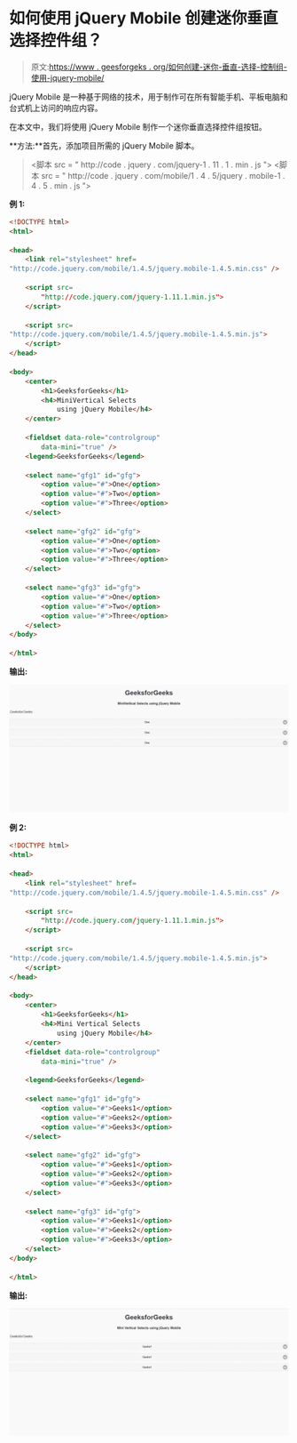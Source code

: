 # 如何使用 jQuery Mobile 创建迷你垂直选择控件组？

> 原文:[https://www . geesforgeks . org/如何创建-迷你-垂直-选择-控制组-使用-jquery-mobile/](https://www.geeksforgeeks.org/how-to-create-mini-vertical-selects-controlgroups-using-jquery-mobile/)

jQuery Mobile 是一种基于网络的技术，用于制作可在所有智能手机、平板电脑和台式机上访问的响应内容。

在本文中，我们将使用 jQuery Mobile 制作一个迷你垂直选择控件组按钮。

**方法:**首先，添加项目所需的 jQuery Mobile 脚本。

> <link rel="”stylesheet”" href="”http://code.jquery.com/mobile/1.4.5/jquery.mobile-1.4.5.min.css”">
> <脚本 src = " http://code . jquery . com/jquery-1 . 11 . 1 . min . js "></脚本>
> <脚本 src = " http://code . jquery . com/mobile/1 . 4 . 5/jquery . mobile-1 . 4 . 5 . min . js "></脚本>

**例 1:**

```html
<!DOCTYPE html>
<html>

<head>
    <link rel="stylesheet" href=
"http://code.jquery.com/mobile/1.4.5/jquery.mobile-1.4.5.min.css" />

    <script src=
        "http://code.jquery.com/jquery-1.11.1.min.js">
    </script>

    <script src=
"http://code.jquery.com/mobile/1.4.5/jquery.mobile-1.4.5.min.js">
    </script>
</head>

<body>
    <center>
        <h1>GeeksforGeeks</h1>
        <h4>MiniVertical Selects
            using jQuery Mobile</h4>
    </center>

    <fieldset data-role="controlgroup" 
        data-mini="true" />
    <legend>GeeksforGeeks</legend>

    <select name="gfg1" id="gfg">
        <option value="#">One</option>
        <option value="#">Two</option>
        <option value="#">Three</option>
    </select>

    <select name="gfg2" id="gfg">
        <option value="#">One</option>
        <option value="#">Two</option>
        <option value="#">Three</option>
    </select>

    <select name="gfg3" id="gfg">
        <option value="#">One</option>
        <option value="#">Two</option>
        <option value="#">Three</option>
    </select>
</body>

</html>
```

**输出:**

![](img/afc7faa5f168ec8eac7d5e3b67db8f06.png)

**例 2:**

```html
<!DOCTYPE html>
<html>

<head>
    <link rel="stylesheet" href=
"http://code.jquery.com/mobile/1.4.5/jquery.mobile-1.4.5.min.css" />

    <script src=
        "http://code.jquery.com/jquery-1.11.1.min.js">
    </script>

    <script src=
"http://code.jquery.com/mobile/1.4.5/jquery.mobile-1.4.5.min.js">
    </script>
</head>

<body>
    <center>
        <h1>GeeksforGeeks</h1>
        <h4>Mini Vertical Selects
            using jQuery Mobile</h4>
    </center>
    <fieldset data-role="controlgroup"
        data-mini="true" />

    <legend>GeeksforGeeks</legend>

    <select name="gfg1" id="gfg">
        <option value="#">Geeks1</option>
        <option value="#">Geeks2</option>
        <option value="#">Geeks3</option>
    </select>

    <select name="gfg2" id="gfg">
        <option value="#">Geeks1</option>
        <option value="#">Geeks2</option>
        <option value="#">Geeks3</option>
    </select>

    <select name="gfg3" id="gfg">
        <option value="#">Geeks1</option>
        <option value="#">Geeks2</option>
        <option value="#">Geeks3</option>
    </select>
</body>

</html>
```

**输出:**

![](img/cc01c2db0195c745b89f7986dddeaee0.png)